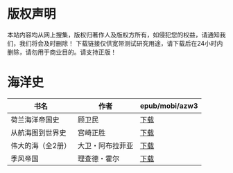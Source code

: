 # 版权声明

本站内容均从网上搜集，版权归著作人及版权方所有，如侵犯您的权益，请通知我们，我们将会及时删除！ 下载链接仅供宽带测试研究用途，请下载后在24小时内删除，请勿用于商业目的。请支持正版！

# 海洋史

| 书名 | 作者 | epub/mobi/azw3 |
| --- | --- | --- |
| 荷兰海洋帝国史 | 顾卫民 | [下载](https://url89.ctfile.com/f/31084289-1357000186-39aa96?p=8866) |
| 从航海图到世界史 | 宫崎正胜 | [下载](https://url89.ctfile.com/f/31084289-1357051249-39098c?p=8866) |
| 伟大的海（全2册） | 大卫・阿布拉菲亚 | [下载](https://url89.ctfile.com/f/31084289-1357045636-57b879?p=8866) |
| 季风帝国 | 理查德・霍尔 | [下载](https://url89.ctfile.com/f/31084289-1357030810-5624a8?p=8866) |
